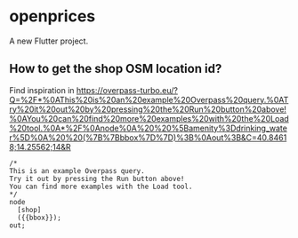 # openprices

A new Flutter project.

## How to get the shop OSM location id?

Find inspiration in https://overpass-turbo.eu/?Q=%2F*%0AThis%20is%20an%20example%20Overpass%20query.%0ATry%20it%20out%20by%20pressing%20the%20Run%20button%20above!%0AYou%20can%20find%20more%20examples%20with%20the%20Load%20tool.%0A*%2F%0Anode%0A%20%20%5Bamenity%3Ddrinking_water%5D%0A%20%20(%7B%7Bbbox%7D%7D)%3B%0Aout%3B&C=40.84618;14.25562;14&R
```
/*
This is an example Overpass query.
Try it out by pressing the Run button above!
You can find more examples with the Load tool.
*/
node
  [shop]
  ({{bbox}});
out;
```

